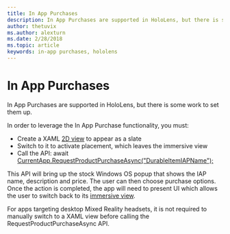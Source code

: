 ```yaml
---
title: In App Purchases
description: In App Purchases are supported in HoloLens, but there is some work to set them up.
author: thetuvix
ms.author: alexturn
ms.date: 2/28/2018
ms.topic: article
keywords: in-app purchases, hololens
---
```




# In App Purchases

In App Purchases are supported in HoloLens, but there is some work to set them up.

In order to leverage the In App Purchase functionality, you must:
* Create a XAML [2D view](app-views.md) to appear as a slate
* Switch to it to activate placement, which leaves the immersive view
* Call the API: await [CurrentApp.RequestProductPurchaseAsync("DurableItemIAPName");](https://docs.microsoft.com/en-us/uwp/api/windows.applicationmodel.store.currentapp#Windows_ApplicationModel_Store_CurrentApp_RequestProductPurchaseAsync_System_String_)

This API will bring up the stock Windows OS popup that shows the IAP name, description and price. The user can then choose purchase options. Once the action is completed, the app will need to present UI which allows the user to switch back to its [immersive view](app-views.md).

For apps targeting desktop Mixed Reality headsets, it is not required to manually switch to a XAML view before calling the RequestProductPurchaseAsync API.